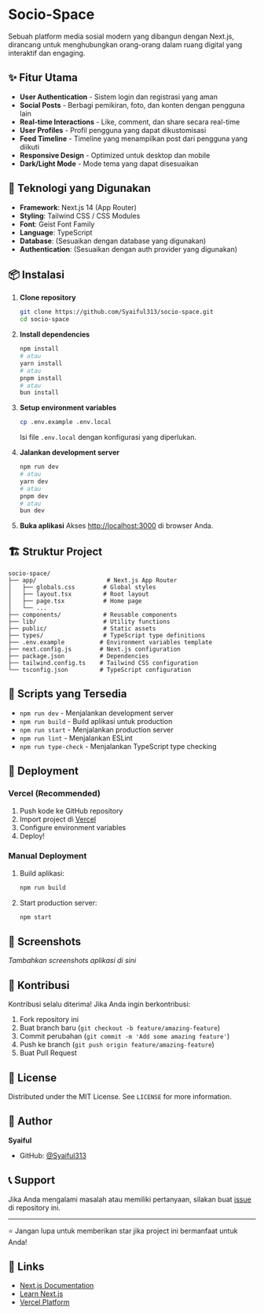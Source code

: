 # Socio-Space

Sebuah platform media sosial modern yang dibangun dengan Next.js, dirancang untuk menghubungkan orang-orang dalam ruang digital yang interaktif dan engaging.

## ✨ Fitur Utama

- **User Authentication** - Sistem login dan registrasi yang aman
- **Social Posts** - Berbagi pemikiran, foto, dan konten dengan pengguna lain
- **Real-time Interactions** - Like, comment, dan share secara real-time
- **User Profiles** - Profil pengguna yang dapat dikustomisasi
- **Feed Timeline** - Timeline yang menampilkan post dari pengguna yang diikuti
- **Responsive Design** - Optimized untuk desktop dan mobile
- **Dark/Light Mode** - Mode tema yang dapat disesuaikan

## 🚀 Teknologi yang Digunakan

- **Framework**: Next.js 14 (App Router)
- **Styling**: Tailwind CSS / CSS Modules
- **Font**: Geist Font Family
- **Language**: TypeScript
- **Database**: (Sesuaikan dengan database yang digunakan)
- **Authentication**: (Sesuaikan dengan auth provider yang digunakan)

## 📦 Instalasi

1. **Clone repository**
   ```bash
   git clone https://github.com/Syaiful313/socio-space.git
   cd socio-space
   ```

2. **Install dependencies**
   ```bash
   npm install
   # atau
   yarn install
   # atau
   pnpm install
   # atau
   bun install
   ```

3. **Setup environment variables**
   ```bash
   cp .env.example .env.local
   ```
   Isi file `.env.local` dengan konfigurasi yang diperlukan.

4. **Jalankan development server**
   ```bash
   npm run dev
   # atau
   yarn dev
   # atau
   pnpm dev
   # atau
   bun dev
   ```

5. **Buka aplikasi**
   Akses [http://localhost:3000](http://localhost:3000) di browser Anda.

## 🏗️ Struktur Project

```
socio-space/
├── app/                    # Next.js App Router
│   ├── globals.css        # Global styles
│   ├── layout.tsx         # Root layout
│   ├── page.tsx           # Home page
│   └── ...
├── components/            # Reusable components
├── lib/                   # Utility functions
├── public/                # Static assets
├── types/                 # TypeScript type definitions
├── .env.example          # Environment variables template
├── next.config.js        # Next.js configuration
├── package.json          # Dependencies
├── tailwind.config.ts    # Tailwind CSS configuration
└── tsconfig.json         # TypeScript configuration
```

## 🔧 Scripts yang Tersedia

- `npm run dev` - Menjalankan development server
- `npm run build` - Build aplikasi untuk production
- `npm run start` - Menjalankan production server
- `npm run lint` - Menjalankan ESLint
- `npm run type-check` - Menjalankan TypeScript type checking

## 🚀 Deployment

### Vercel (Recommended)

1. Push kode ke GitHub repository
2. Import project di [Vercel](https://vercel.com/new)
3. Configure environment variables
4. Deploy!

### Manual Deployment

1. Build aplikasi:
   ```bash
   npm run build
   ```

2. Start production server:
   ```bash
   npm start
   ```

## 📱 Screenshots

*Tambahkan screenshots aplikasi di sini*

## 🤝 Kontribusi

Kontribusi selalu diterima! Jika Anda ingin berkontribusi:

1. Fork repository ini
2. Buat branch baru (`git checkout -b feature/amazing-feature`)
3. Commit perubahan (`git commit -m 'Add some amazing feature'`)
4. Push ke branch (`git push origin feature/amazing-feature`)
5. Buat Pull Request

## 📝 License

Distributed under the MIT License. See `LICENSE` for more information.

## 👤 Author

**Syaiful**
- GitHub: [@Syaiful313](https://github.com/Syaiful313)

## 📞 Support

Jika Anda mengalami masalah atau memiliki pertanyaan, silakan buat [issue](https://github.com/Syaiful313/socio-space/issues) di repository ini.

---

⭐ Jangan lupa untuk memberikan star jika project ini bermanfaat untuk Anda!

## 🔗 Links

- [Next.js Documentation](https://nextjs.org/docs)
- [Learn Next.js](https://nextjs.org/learn)
- [Vercel Platform](https://vercel.com/new?utm_medium=default-template&filter=next.js&utm_source=create-next-app&utm_campaign=create-next-app-readme)

